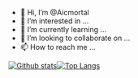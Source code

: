 - 👋 Hi, I’m @Aicmortal
- 👀 I’m interested in ...
- 🌱 I’m currently learning ...
- 💞️ I’m looking to collaborate on ...
- 📫 How to reach me ...

[![Github stats](https://github-readme-stats.vercel.app/api?username=Aicmortal&show_icons=true&include_all_commits=true)](https://github.com/Aicmortal/github-readme-stats)[![Top Langs](https://github-readme-stats.vercel.app/api/top-langs/?Aicmortal=anuraghazra&layout=compact)](https://github.com/anuraghazra/github-readme-stats)

